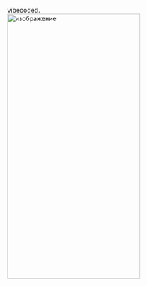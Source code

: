 vibecoded.\
<img width="300" height="600" alt="изображение" src="https://github.com/user-attachments/assets/684f5d17-3288-498d-a9f1-d85ab4917642" />
